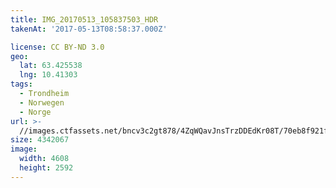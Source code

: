 ```yaml
---
title: IMG_20170513_105837503_HDR
takenAt: '2017-05-13T08:58:37.000Z'

license: CC BY-ND 3.0
geo:
  lat: 63.425538
  lng: 10.41303
tags:
  - Trondheim
  - Norwegen
  - Norge
url: >-
  //images.ctfassets.net/bncv3c2gt878/4ZqWQavJnsTrzDDEdKr08T/70eb8f921f3b8c172f689f676fdb3744/img_20170513_105837503_hdr_34609910806_o
size: 4342067
image:
  width: 4608
  height: 2592
---
```

